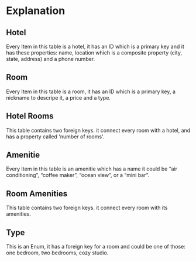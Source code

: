 # Explanation
## Hotel
Every Item in this table is a hotel, it has an ID which is a primary key and it has these properties: name, location which is a composite property (city, state, address) and a phone number.

## Room
Every Item in this table is a room, it has an ID which is a primary key, a nickname to descripe it, a price and a type.

## Hotel Rooms
This table contains two foreign keys. it connect every room with a hotel, and has a property called 'number of rooms'.

## Amenitie
Every Item in this table is an amenitie which has a name it could be “air conditioning”, “coffee maker”, “ocean view”, or a “mini bar”.

## Room Amenities
This table contains two foreign keys. it connect every room with its amenities.

## Type
This is an Enum, it has a foreign key for a room and could be one of those: one bedroom, two bedrooms, cozy studio.